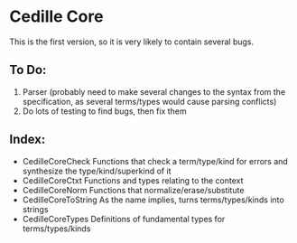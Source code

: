 # Cedille Core

This is the first version, so it is very likely to contain several bugs.

## To Do:
1.  Parser (probably need to make several changes to the syntax from the specification, as several terms/types would cause parsing conflicts)
2.  Do lots of testing to find bugs, then fix them

## Index:
*  CedilleCoreCheck       Functions that check a term/type/kind for errors and synthesize the type/kind/superkind of it
*  CedilleCoreCtxt        Functions and types relating to the context
*  CedilleCoreNorm        Functions that normalize/erase/substitute
*  CedilleCoreToString    As the name implies, turns terms/types/kinds into strings
*  CedilleCoreTypes       Definitions of fundamental types for terms/types/kinds